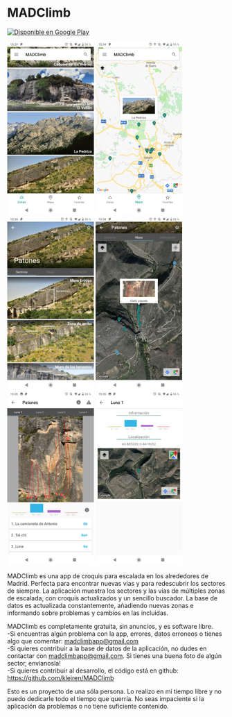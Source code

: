 # MADClimb

<a href='https://play.google.com/store/apps/details?id=es.kleiren.madclimb&hl=en&pcampaignid=MKT-Other-global-all-co-prtnr-py-PartBadge-Mar2515-1'><img alt='Disponible en Google Play' src='https://play.google.com/intl/en_us/badges/images/generic/es_badge_web_generic.png' width="200" /></a>

<img src="screenshots/cap1.png" width="200">  <img src="screenshots/cap2.png" width="200">  <img src="screenshots/cap3.png" width="200">  <img src="screenshots/cap4.png" width="200">  <img src="screenshots/cap5.png" width="200">  <img src="screenshots/cap6.png" width="200">

MADClimb es una app de croquis para escalada en los alrededores de Madrid. Perfecta para encontrar nuevas vías y para redescubrir los sectores de siempre.
La aplicación muestra los sectores y las vías de múltiples zonas de escalada, con croquis actualizados y un sencillo buscador.
La base de datos es actualizada constantemente, añadiendo nuevas zonas e informando sobre problemas y cambios en las incluidas.

MADClimb es completamente gratuita, sin anuncios, y es software libre.<br />
-Si encuentras algún problema con la app, errores, datos erroneos o tienes algo que comentar: madclimbapp@gmail.com <br />
-Si quieres contribuir a la base de datos de la aplicación, no dudes en contactar con madclimbapp@gmail.com. Si tienes una buena foto de algún sector, envíanosla! <br />
-Si quieres contribuir al desarrollo, el código está en github: https://github.com/kleiren/MADClimb<br />

Esto es un proyecto de una sóla persona. Lo realizo en mi tiempo libre y no puedo dedicarle todo el tiempo que querría. No seas impaciente si la aplicación da problemas o no tiene suficiente contenido.
